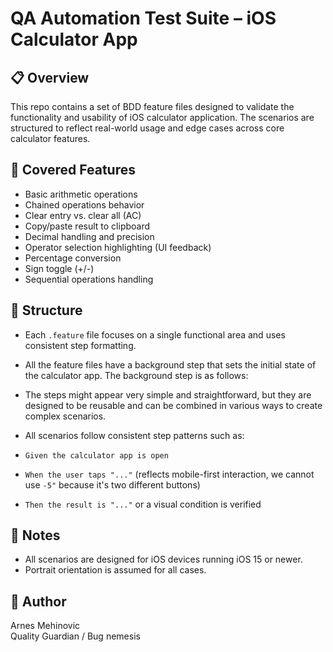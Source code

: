 # QA Automation Test Suite – iOS Calculator App

## 📋 Overview
This repo contains a set of BDD feature files designed to validate the functionality and usability of iOS calculator application. The scenarios are structured to reflect real-world usage and edge cases across core calculator features.

## 🧪 Covered Features
- Basic arithmetic operations
- Chained operations behavior
- Clear entry vs. clear all (AC)
- Copy/paste result to clipboard
- Decimal handling and precision
- Operator selection highlighting (UI feedback)
- Percentage conversion
- Sign toggle (+/-)
- Sequential operations handling

## 🧱 Structure
- Each `.feature` file focuses on a single functional area and uses consistent step formatting.
- All the feature files have a background step that sets the initial state of the calculator app. The background step is as follows:
- The steps might appear very simple and straightforward, but they are designed to be reusable and can be combined in various ways to create complex scenarios.  


- All scenarios follow consistent step patterns such as:
- `Given the calculator app is open`
- `When the user taps "..."` (reflects mobile-first interaction, we cannot use `-5"` because it's two different buttons)
- `Then the result is "..."` or a visual condition is verified


## 📝 Notes
- All scenarios are designed for iOS devices running iOS 15 or newer.
- Portrait orientation is assumed for all cases.

## 👤 Author
Arnes Mehinovic  
Quality Guardian / Bug nemesis
